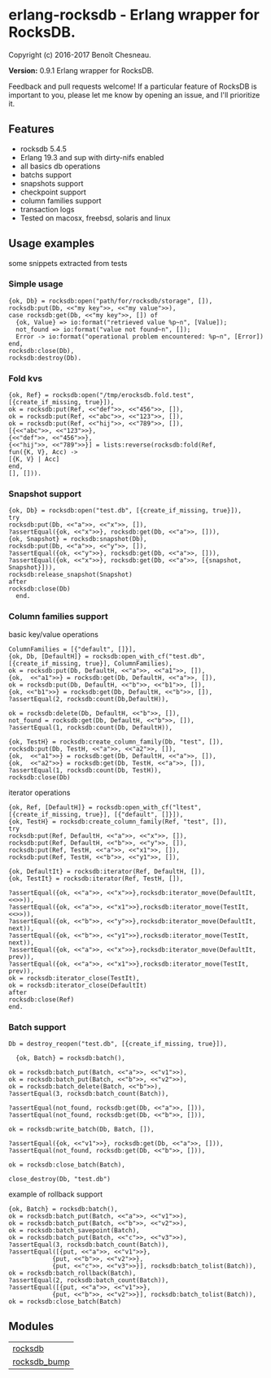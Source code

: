 

# erlang-rocksdb - Erlang wrapper for RocksDB. #

Copyright (c) 2016-2017 Benoît Chesneau.

__Version:__ 0.9.1 Erlang wrapper for RocksDB.

Feedback and pull requests welcome! If a particular feature of RocksDB is important to you, please let me know by opening an issue, and I'll prioritize it.

## Features

- rocksdb 5.4.5
- Erlang 19.3 and sup with dirty-nifs enabled
- all basics db operations
- batchs support
- snapshots support
- checkpoint support
- column families support
- transaction logs
- Tested on macosx, freebsd, solaris and linux

## Usage examples

some snippets extracted from tests

### Simple usage

```
{ok, Db} = rocksdb:open("path/for/rocksdb/storage", []),
rocksdb:put(Db, <<"my key">>, <<"my value">>),
case rocksdb:get(Db, <<"my key">>, []) of
  {ok, Value} => io:format("retrieved value %p~n", [Value]);
  not_found => io:format("value not found~n", []);
  Error -> io:format("operational problem encountered: %p~n", [Error])
end,
rocksdb:close(Db),
rocksdb:destroy(Db).
```

### Fold kvs

```
{ok, Ref} = rocksdb:open("/tmp/erocksdb.fold.test", [{create_if_missing, true}]),
ok = rocksdb:put(Ref, <<"def">>, <<"456">>, []),
ok = rocksdb:put(Ref, <<"abc">>, <<"123">>, []),
ok = rocksdb:put(Ref, <<"hij">>, <<"789">>, []),
[{<<"abc">>, <<"123">>},
{<<"def">>, <<"456">>},
{<<"hij">>, <<"789">>}] = lists:reverse(rocksdb:fold(Ref,
fun({K, V}, Acc) ->
[{K, V} | Acc]
end,
[], [])).
```

### Snapshot support

```
{ok, Db} = rocksdb:open("test.db", [{create_if_missing, true}]),
try
rocksdb:put(Db, <<"a">>, <<"x">>, []),
?assertEqual({ok, <<"x">>}, rocksdb:get(Db, <<"a">>, [])),
{ok, Snapshot} = rocksdb:snapshot(Db),
rocksdb:put(Db, <<"a">>, <<"y">>, []),
?assertEqual({ok, <<"y">>}, rocksdb:get(Db, <<"a">>, [])),
?assertEqual({ok, <<"x">>}, rocksdb:get(Db, <<"a">>, [{snapshot, Snapshot}])),
rocksdb:release_snapshot(Snapshot)
after
rocksdb:close(Db)
  end.
```

### Column families support

basic key/value operations

```
ColumnFamilies = [{"default", []}],
{ok, Db, [DefaultH]} = rocksdb:open_with_cf("test.db", [{create_if_missing, true}], ColumnFamilies),
ok = rocksdb:put(Db, DefaultH, <<"a">>, <<"a1">>, []),
{ok,  <<"a1">>} = rocksdb:get(Db, DefaultH, <<"a">>, []),
ok = rocksdb:put(Db, DefaultH, <<"b">>, <<"b1">>, []),
{ok, <<"b1">>} = rocksdb:get(Db, DefaultH, <<"b">>, []),
?assertEqual(2, rocksdb:count(Db,DefaultH)),

ok = rocksdb:delete(Db, DefaultH, <<"b">>, []),
not_found = rocksdb:get(Db, DefaultH, <<"b">>, []),
?assertEqual(1, rocksdb:count(Db, DefaultH)),

{ok, TestH} = rocksdb:create_column_family(Db, "test", []),
rocksdb:put(Db, TestH, <<"a">>, <<"a2">>, []),
{ok,  <<"a1">>} = rocksdb:get(Db, DefaultH, <<"a">>, []),
{ok,  <<"a2">>} = rocksdb:get(Db, TestH, <<"a">>, []),
?assertEqual(1, rocksdb:count(Db, TestH)),
rocksdb:close(Db)
```

iterator operations

```
{ok, Ref, [DefaultH]} = rocksdb:open_with_cf("ltest", [{create_if_missing, true}], [{"default", []}]),
{ok, TestH} = rocksdb:create_column_family(Ref, "test", []),
try
rocksdb:put(Ref, DefaultH, <<"a">>, <<"x">>, []),
rocksdb:put(Ref, DefaultH, <<"b">>, <<"y">>, []),
rocksdb:put(Ref, TestH, <<"a">>, <<"x1">>, []),
rocksdb:put(Ref, TestH, <<"b">>, <<"y1">>, []),

{ok, DefaultIt} = rocksdb:iterator(Ref, DefaultH, []),
{ok, TestIt} = rocksdb:iterator(Ref, TestH, []),

?assertEqual({ok, <<"a">>, <<"x">>},rocksdb:iterator_move(DefaultIt, <<>>)),
?assertEqual({ok, <<"a">>, <<"x1">>},rocksdb:iterator_move(TestIt, <<>>)),
?assertEqual({ok, <<"b">>, <<"y">>},rocksdb:iterator_move(DefaultIt, next)),
?assertEqual({ok, <<"b">>, <<"y1">>},rocksdb:iterator_move(TestIt, next)),
?assertEqual({ok, <<"a">>, <<"x">>},rocksdb:iterator_move(DefaultIt, prev)),
?assertEqual({ok, <<"a">>, <<"x1">>},rocksdb:iterator_move(TestIt, prev)),
ok = rocksdb:iterator_close(TestIt),
ok = rocksdb:iterator_close(DefaultIt)
after
rocksdb:close(Ref)
end.
```

### Batch support

```
Db = destroy_reopen("test.db", [{create_if_missing, true}]),

  {ok, Batch} = rocksdb:batch(),

ok = rocksdb:batch_put(Batch, <<"a">>, <<"v1">>),
ok = rocksdb:batch_put(Batch, <<"b">>, <<"v2">>),
ok = rocksdb:batch_delete(Batch, <<"b">>),
?assertEqual(3, rocksdb:batch_count(Batch)),

?assertEqual(not_found, rocksdb:get(Db, <<"a">>, [])),
?assertEqual(not_found, rocksdb:get(Db, <<"b">>, [])),

ok = rocksdb:write_batch(Db, Batch, []),

?assertEqual({ok, <<"v1">>}, rocksdb:get(Db, <<"a">>, [])),
?assertEqual(not_found, rocksdb:get(Db, <<"b">>, [])),

ok = rocksdb:close_batch(Batch),

close_destroy(Db, "test.db")
```

example of rollback support

```
{ok, Batch} = rocksdb:batch(),
ok = rocksdb:batch_put(Batch, <<"a">>, <<"v1">>),
ok = rocksdb:batch_put(Batch, <<"b">>, <<"v2">>),
ok = rocksdb:batch_savepoint(Batch),
ok = rocksdb:batch_put(Batch, <<"c">>, <<"v3">>),
?assertEqual(3, rocksdb:batch_count(Batch)),
?assertEqual([{put, <<"a">>, <<"v1">>},
            {put, <<"b">>, <<"v2">>},
            {put, <<"c">>, <<"v3">>}], rocksdb:batch_tolist(Batch)),
ok = rocksdb:batch_rollback(Batch),
?assertEqual(2, rocksdb:batch_count(Batch)),
?assertEqual([{put, <<"a">>, <<"v1">>},
            {put, <<"b">>, <<"v2">>}], rocksdb:batch_tolist(Batch)),
ok = rocksdb:close_batch(Batch)
```


## Modules ##


<table width="100%" border="0" summary="list of modules">
<tr><td><a href="http://gitlab.com/barrel-db/erlang-rocksdb/blob/master/doc/rocksdb.md" class="module">rocksdb</a></td></tr>
<tr><td><a href="http://gitlab.com/barrel-db/erlang-rocksdb/blob/master/doc/rocksdb_bump.md" class="module">rocksdb_bump</a></td></tr></table>

